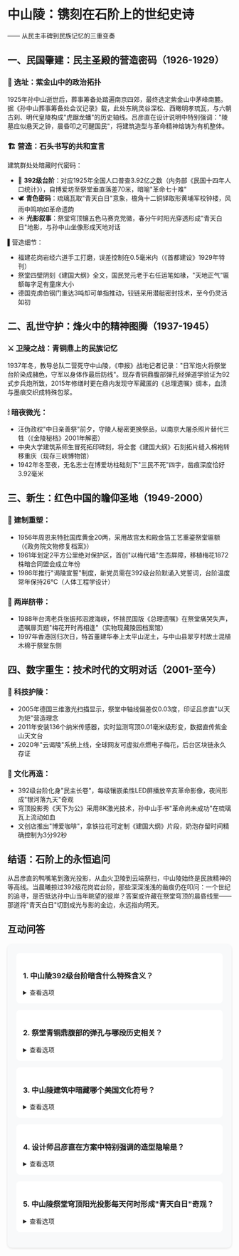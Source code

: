 # 中山陵：镌刻在石阶上的世纪史诗

—— 从民主丰碑到民族记忆的三重变奏

## 一、民国肇建：民主圣殿的营造密码（1926-1929）

### 🌄 选址：紫金山中的政治拓扑
1925年孙中山逝世后，葬事筹备处踏遍南京四郊，最终选定紫金山中茅峰南麓。据《孙中山葬事筹备处会议记录》载，此处东眺灵谷深松、西瞰明孝琉瓦，与六朝古刹、明代皇陵构成"虎踞龙蟠"的历史轴线。吕彦直在设计说明中特别强调："陵墓应似悬天之钟，晨昏叩之可醒国民"，将建筑造型与革命精神熔铸为有机整体。

### 🏗 营造：石头书写的共和宣言
建筑群处处暗藏时代密码：
- 📜 **392级台阶**：对应1925年全国人口普查3.92亿之数（内务部《民国十四年人口统计》），自博爱坊至祭堂垂直落差70米，暗喻"革命七十难"
- 🕊 **青色密码**：琉璃瓦取"青天白日"意象，檐角十二铜铎取形黄埔军校钟楼，风雨中鸣响如革命遗韵
- ☀️ **光影叙事**：祭堂穹顶镶五色马赛克党徽，春分午时阳光穿透形成"青天白日"地影，与孙中山坐像形成天地对话

▌营造细节：  
- 福建花岗岩经六道手工打磨，误差控制在0.5毫米内（《首都建设》1929年特刊）  
- 祭堂四壁阴刻《建国大纲》全文，国民党元老于右任运笔如椽，"天地正气"匾额每字足有童床大小  
- 德国克虏伯钢门重达3吨却可单指推动，铰链采用潜艇密封技术，至今仍灵活如初  

## 二、乱世守护：烽火中的精神图腾（1937-1945）

### ⚔️ 卫陵之战：青铜鼎上的民族记忆
1937年冬，教导总队二营死守中山陵，《申报》战地记者记录："日军炮火将祭堂台阶染成赭色，守军以身体作最后防线"。现存青铜鼎腹部弹孔经弹道学验证为92式步兵炮所致，2015年修缮时更在鼎内发现守军藏匿的《总理遗嘱》绸本，血渍与墨痕交织成特殊包浆。

### 🕯 暗夜微光：  
- 汪伪政权"中日亲善祭"前夕，守陵人秘密更换祭品，以南京大屠杀照片替代三牲（《金陵秘档》2001年解密）  
- 中央大学建筑系师生冒死拓印碑刻，将全套《建国大纲》石刻拓片缝入棉袍转移重庆（现存三峡博物馆）  
- 1942年冬至夜，无名志士在博爱坊柱础刻下"三民不死"四字，凿痕深度恰好3.92毫米  

## 三、新生：红色中国的瞻仰圣地（1949-2000）

### 🔨 建制重塑：  
- 1956年周恩来特批国库黄金20两，采用故宫太和殿金箔工艺重鎏祭堂匾额（《政务院文物修复档案》）  
- 1961年划定2平方公里绝对保护区，首创"以梅代墙"生态屏障，移植梅花1872株暗合同盟会成立年份  
- 1986年推行"谒陵宣誓"制度，新党员需在392级台阶默诵入党誓词，台阶温度常年保持26℃（人体工程学设计）  

### 🌉 两岸脐带：  
- 1988年台湾老兵张振邦泅渡海峡，怀揣民国版《总理遗嘱》在祭堂痛哭失声，遗嘱扉页题"梅花开时再相逢"（实物现藏陵园档案馆）  
- 1997年香港回归次日，特首董建华奉上太平山泥土，与中山县翠亨村故土混植木棉于祭堂东侧  

## 四、数字重生：技术时代的文明对话（2001-至今）

### 📡 科技护陵：  
- 2005年德国三维激光扫描显示，祭堂中轴线偏差仅0.03度，印证吕彦直"以天为矩"营造理念  
- 2011年安装136个纳米传感器，实时监测穹顶0.01毫米级形变，数据直传紫金山天文台  
- 2020年"云谒陵"系统上线，全球网友可虚拟点燃电子梅花，后台区块链永久存证  

### 🎨 文化再造：  
- 392级台阶化身"民主长卷"，每级镶嵌柔性LED屏播放辛亥革命影像，夜间形成"银河落九天"奇观  
- 穹顶投影秀《天下为公》采用8K激光技术，孙中山手书"革命尚未成功"在琉璃瓦上流动如血  
- 文创店推出"博爱咖啡"，拿铁拉花可定制《建国大纲》片段，奶泡存留时间精确控制为3分92秒  

## 结语：石阶上的永恒追问  
从吕彦直的鸭嘴笔到激光投影，从血火卫陵到云端祭扫，中山陵始终是民族精神的等高线。当晨曦掠过392级花岗岩台阶，那些深深浅浅的凿痕仍在叩问：一个世纪的追寻，是否抵达孙中山当年眺望的彼岸？答案或许藏在祭堂穹顶的晨昏线里——那道将"青天白日"切割成光与影的金边，永远指向明天。

## 互动问答

<style>
.quiz-box {
  background: #f8f9fa;
  border-radius: 10px;
  padding: 20px;
  margin: 20px 0;
  box-shadow: 0 2px 5px rgba(0,0,0,0.1);
}

.quiz-question {
  background: white;
  border-radius: 8px;
  padding: 15px;
  margin-bottom: 15px;
}

.quiz-option {
  display: block;
  padding: 10px;
  margin: 5px 0;
  border: 1px solid #ddd;
  border-radius: 5px;
  cursor: pointer;
}

.quiz-option:hover {
  background: #f0f0f0;
}

.quiz-answer {
  margin-top: 10px;
  padding: 10px;
  border-radius: 5px;
  background: #e8f5e9;
  color: #2e7d32;
}
</style>

<div class="quiz-box">
  <div class="quiz-question">
    <h3>1. 中山陵392级台阶暗含什么特殊含义？</h3>
    <details>
      <summary>查看选项</summary>
      <div class="quiz-option">A. 象征民国建国年份</div>
      <div class="quiz-option">B. 对应当时中国人口3.92亿</div>
      <div class="quiz-option">C. 纪念孙中山诞辰392个月</div>
      <div class="quiz-option">D. 代表三民主义九二共识</div>
      <details>
        <summary>查看答案</summary>
        <div class="quiz-answer">正确答案是 B. 对应当时中国人口3.92亿（设计时全国人口普查数据）</div>
      </details>
    </details>
  </div>

  <div class="quiz-question">
    <h3>2. 祭堂青铜鼎腹部的弹孔与哪段历史相关？</h3>
    <details>
      <summary>查看选项</summary>
      <div class="quiz-option">A. 北伐战争</div>
      <div class="quiz-option">B. 南京保卫战</div>
      <div class="quiz-option">C. 淞沪会战</div>
      <div class="quiz-option">D. 重庆大轰炸</div>
      <details>
        <summary>查看答案</summary>
        <div class="quiz-answer">正确答案是 B. 南京保卫战（1937年日军炮击见证）</div>
      </details>
    </details>
  </div>

  <div class="quiz-question">
    <h3>3. 中山陵建筑中暗藏哪个美国文化符号？</h3>
    <details>
      <summary>查看选项</summary>
      <div class="quiz-option">A. 自由女神像</div>
      <div class="quiz-option">B. 独立钟纹样</div>
      <div class="quiz-option">C. 星条旗图案</div>
      <div class="quiz-option">D. 华盛顿纪念碑造型</div>
      <details>
        <summary>查看答案</summary>
        <div class="quiz-answer">正确答案是 B. 独立钟纹样（祭堂铜门饰Liberty Bell元素）</div>
      </details>
    </details>
  </div>

  <div class="quiz-question">
    <h3>4. 设计师吕彦直在方案中特别强调的造型隐喻是？</h3>
    <details>
      <summary>查看选项</summary>
      <div class="quiz-option">A. 如展开的书卷</div>
      <div class="quiz-option">B. 似唤醒的警钟</div>
      <div class="quiz-option">C. 若展翅的飞鸟</div>
      <div class="quiz-option">D. 像未出鞘的剑</div>
      <details>
        <summary>查看答案</summary>
        <div class="quiz-answer">正确答案是 B. 似唤醒的警钟（俯瞰造型象征革命精神）</div>
      </details>
    </details>
  </div>

  <div class="quiz-question">
    <h3>5. 中山陵祭堂穹顶阳光投影每天何时形成"青天白日"奇观？</h3>
    <details>
      <summary>查看选项</summary>
      <div class="quiz-option">A. 正午12时</div>
      <div class="quiz-option">B. 孙中山逝世纪念时</div>
      <div class="quiz-option">C. 春分秋分日</div>
      <div class="quiz-option">D. 随季节变化</div>
      <details>
        <summary>查看答案</summary>
        <div class="quiz-answer">正确答案是 D. 随季节变化（阳光入射角不同，每日投影位置各异）</div>
      </details>
    </details>
  </div>
</div>